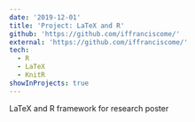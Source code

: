 ```yaml
---
date: '2019-12-01'
title: 'Project: LaTeX and R'
github: 'https://github.com/iffranciscome/'
external: 'https://github.com/iffranciscome/'
tech:
  - R
  - LaTeX
  - KnitR
showInProjects: true
---
```


LaTeX and R framework for research poster
